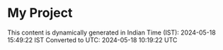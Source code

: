 # My Project

This content is dynamically generated in Indian Time (IST): 2024-05-18 15:49:22 IST
Converted to UTC: 2024-05-18 10:19:22 UTC
